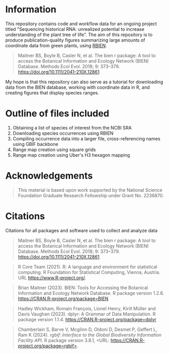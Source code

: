 # Information

This repository contains code and workflow data for an ongoing project titled "Sequencing historical RNA: unrealized potential to increase understanding of the plant tree of life".
The aim of this repository is to produce publication-quality figures summarizing large amounts of coordinate data from green plants, using [RBIEN](https://bien.nceas.ucsb.edu/bien/tools/rbien/). 

> Maitner BS, Boyle B, Casler N, et al. The bien r package: A tool to access the Botanical Information and Ecology Network (BIEN) Database. Methods Ecol Evol. 2018; 9: 373–379. https://doi.org/10.1111/2041-210X.12861

My hope is that this repository can also serve as a tutorial for downloading data from the BIEN database, working with coordinate data in R, and creating figures that display species ranges.

# Outline of files included

1. Obtaining a list of species of interest from the NCBI SRA
2. Downloading species occurrences using RBIEN
3. Compiling occurrence data into a larger file, cross-referencing names using GBIF backbone
4. Range map creation using square grids
5. Range map creation using Uber's H3 hexagon mapping


# Acknowledgements #

> This material is based upon work supported by the National Science Foundation Graduate Research Fellowship under Grant No. 2236870.


# Citations #
Citations for all packages and software used to collect and analyze data

> Maitner BS, Boyle B, Casler N, et al. The bien r package: A tool to access the Botanical Information and Ecology Network (BIEN) Database. Methods Ecol Evol. 2018; 9: 373–379. https://doi.org/10.1111/2041-210X.12861

> R Core Team (2021). R: A language and environment for statistical computing. R Foundation for Statistical Computing, Vienna,  Austria. URL https://www.R-project.org/.

> Brian Maitner (2023). BIEN: Tools for Accessing the Botanical Information and Ecology Network Database. R package version 1.2.6. https://CRAN.R-project.org/package=BIEN

> Hadley Wickham, Romain François, Lionel Henry, Kirill Müller and Davis Vaughan (2023). dplyr: A Grammar of Data Manipulation. R package version 1.1.4. https://CRAN.R-project.org/package=dplyr

> Chamberlain S, Barve V, Mcglinn D, Oldoni D, Desmet P, Geffert L, Ram K (2024). _rgbif: Interface to the Global Biodiversity Information Facility API_. R package version 3.8.1, <URL: https://CRAN.R-project.org/package=rgbif>.
<!--- library(sf)
library(dplyr)
library(ggplot2)
library(h3jsr)
library(sp)
library(terra)
library(raster)
library(fasterize)
library(geodata)
library(tidyterra)
library(scales)
#library(maptools) #error
library(viridis)
library(svglite)

library(sf)
library(dplyr)
library(ggplot2)
library(h3jsr)
library(sp)
library(terra)
library(raster)
library(fasterize)
library(geodata)
library(tidyterra)
library(scales)
#library(maptools) #error
library(viridis)
library(svglite)
-->
